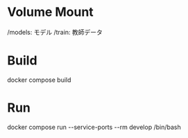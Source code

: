 # Volume Mount
/models: モデル
/train: 教師データ

# Build
docker compose build

# Run
docker compose run --service-ports --rm develop /bin/bash
